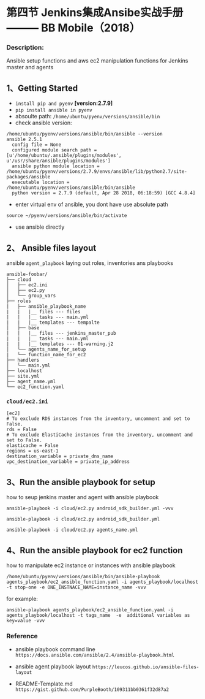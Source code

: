 # 第四节 Jenkins集成Ansibe实战手册 ——— BB Mobile（2018）

### Description: 

Ansible setup functions and aws ec2 manipulation functions for Jenkins master and agents

## 1、Getting Started

* `install pip and pyenv` **[version:2.7.9]**
* `pip install ansible in pyenv`
* absoulte path:  ```/home/ubuntu/pyenv/versions/ansible/bin```
* check ansible version: 

```
/home/ubuntu/pyenv/versions/ansible/bin/ansible --version
ansible 2.5.1
  config file = None
  configured module search path = [u'/home/ubuntu/.ansible/plugins/modules', u'/usr/share/ansible/plugins/modules']
  ansible python module location = /home/ubuntu/pyenv/versions/2.7.9/envs/ansible/lib/python2.7/site-packages/ansible
  executable location = /home/ubuntu/pyenv/versions/ansible/bin/ansible
  python version = 2.7.9 (default, Apr 28 2018, 06:18:59) [GCC 4.8.4]
```

* enter virtual env of ansible, you dont have use absolute path

```
source ~/pyenv/versions/ansible/bin/activate
```

* use ansible directly

## 2、 Ansible files layout

ansible `agent_playbook` laying out roles, inventories ans playbooks

```
ansible-foobar/
├── cloud
│   ├── ec2.ini
│   ├── ec2.py
│   └── group_vars
├── roles
|   ├── ansible_playbook_name
|   |   |__ files --- files
|   |   |__ tasks --- main.yml
|   |   |__ templates --- tempalte
│   ├── base
|   |   |__ files --- jenkins_master_pub
|   |   |__ tasks --- main.yml
|   |   |__ templates --- 01-warning.j2
│   └── agents_name_for_setup
|   └── function_name_for_ec2
├── handlers
│   └── main.yml
├── localhost
├── site.yml
├── agent_name.yml
└── ec2_function.yaml
```

### `cloud/ec2.ini`

```
[ec2]
# To exclude RDS instances from the inventory, uncomment and set to False.
rds = False
# To exclude ElastiCache instances from the inventory, uncomment and set to False.
elasticache = False
regions = us-east-1
destination_variable = private_dns_name
vpc_destination_variable = private_ip_address
```


## 3、Run the ansible playbook for setup

how to seup jenkins master and agent with ansible playbook

```ansible-playbook -i cloud/ec2.py android_sdk_builder.yml -vvv```

```ansible-playbook -i cloud/ec2.py android_sdk_builder.yml  ```

```ansible-playbook -i cloud/ec2.py agents_name.yml ```

## 4、Run the ansible playbook for ec2 function

how to manipulate ec2 instance or instances with ansible playbook

```
/home/ubuntu/pyenv/versions/ansible/bin/ansible-playbook agents_playbook/ec2_ansible_function.yaml -i agents_playbook/localhost -t stop-one -e ONE_INSTNACE_NAME=instance_name -vvv
```

for example:

```
ansible-playbook agents_playbook/ec2_ansible_function.yaml -i agents_playbook/localhost -t tags_name  -e  additional variables as key=value -vvv
```

### Reference

* ansible playbook command line
```https://docs.ansible.com/ansible/2.4/ansible-playbook.html```

* ansible agent playbook layout
```https://leucos.github.io/ansible-files-layout```

* README-Template.md
```https://gist.github.com/PurpleBooth/109311bb0361f32d87a2```